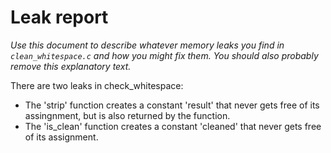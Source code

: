 # Leak report

_Use this document to describe whatever memory leaks
you find in `clean_whitespace.c` and how you might fix
them. You should also probably remove this explanatory
text._

There are two leaks in check_whitespace:
 - The 'strip' function creates a constant 'result' that never gets free of its assingnment, but is also returned by the function. 
 - The 'is_clean' function creates a constant 'cleaned' that never gets free of its assignment.


